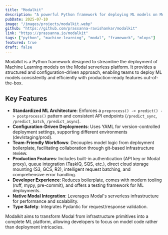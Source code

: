 ```yaml
---
title: "Modalkit"
description: "A powerful Python framework for deploying ML models on Modal with production-ready features."
pubDate: 2025-07-10
image: "/images/projects/modalkit.webp"
github: "https://github.com/prassanna-ravishankar/modalkit"
link: "https://prassanna.io/modalkit"
tags: ["python", "machine-learning", "modal", "framework", "mlops"]
featured: true
draft: false
---
```


Modalkit is a Python framework designed to streamline the deployment of Machine Learning models on the Modal serverless platform. It provides a structured and configuration-driven approach, enabling teams to deploy ML models consistently and efficiently with production-ready features out-of-the-box.

## Key Features

-   **Standardized ML Architecture**: Enforces a `preprocess() -> predict() -> postprocess()` pattern and consistent API endpoints (`/predict_sync`, `/predict_batch`, `/predict_async`).
-   **Configuration-Driven Deployments**: Uses YAML for version-controlled deployment settings, supporting different environments (dev/staging/prod).
-   **Team-Friendly Workflows**: Decouples model logic from deployment boilerplate, facilitating collaboration through git-based infrastructure review.
-   **Production Features**: Includes built-in authentication (API key or Modal proxy), queue integration (TaskIQ, SQS, etc.), direct cloud storage mounting (S3, GCS, R2), intelligent request batching, and comprehensive error handling.
-   **Developer Experience**: Reduces boilerplate, comes with modern tooling (ruff, mypy, pre-commit), and offers a testing framework for ML deployments.
-   **Native Modal Integration**: Leverages Modal's serverless infrastructure for performance and scalability.
-   **Type Safety**: Integrates Pydantic for request/response validation.

Modalkit aims to transform Modal from infrastructure primitives into a complete ML platform, allowing developers to focus on model code rather than deployment intricacies.
